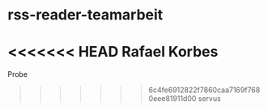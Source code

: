 # rss-reader-teamarbeit
<<<<<<< HEAD
Rafael Korbes
=======
Probe
>>>>>>> 6c4fe6912822f7860caa7169f7680eee81911d00
servus
